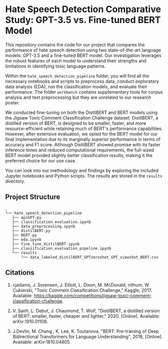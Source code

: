 # Hate Speech Detection Comparative Study: GPT-3.5 vs. Fine-tuned BERT Model

This repository contains the code for our project that compares the performance of hate speech detection using two state-of-the-art language models: GPT-3.5 and a fine-tuned BERT model. Our investigation leverages the robust features of each model to understand their strengths and limitations in identifying toxic language patterns.

Within the `hate_speech_detection_pipeline` folder, you will find all the necessary notebooks and scripts to preprocess data, conduct exploratory data analysis (EDA), run the classification models, and evaluate their performance. The folder `workbench` contains supplementary tools for corpus analysis and text preprocessing but they are unrelated to our research poster.

We conducted fine-tuning on both the DistilBERT and BERT models using the Jigsaw Toxic Comment Classification Challenge dataset. DistilBERT, a distilled version of BERT, is designed to be smaller, faster, and more resource-efficient while retaining much of BERT's performance capabilities. However, after extensive evaluation, we opted for the BERT model for our final implementation due to its marginally superior performance in terms of accuracy and F1 score. Although DistilBERT showed promise with its faster inference times and reduced computational requirements, the full-sized BERT model provided slightly better classification results, making it the preferred choice for our use case.

You can look into our methodology and findings by exploring the included Jupyter notebooks and Python scripts. The results are stored in the `results` directory.

## Project Structure

```plaintext
.
└── hate_speech_detection_pipeline
   ├── apiGPT.py
   ├── classification_evaluation.ipynb
   ├── data_preprocessing.ipynb
   ├── distilBERT.py
   ├── BERT.py
   ├── eda.ipynb
   ├── fine_tune_distilBERT.ipynb
   ├── classification_evaluation_pipeline.ipynb
   └── results
       └── data_labeled_distilBERT_GPTzeroshot_GPT_viewshot_BERT.csv

```
## Citations



1) cjadams, J. Sorensen, J. Elliott, L. Dixon, M. McDonald, nithum, W. Cukierski, "Toxic Comment Classification Challenge," Kaggle, 2017. Available: https://kaggle.com/competitions/jigsaw-toxic-comment-classification-challenge.

2) V. Sanh, L. Debut, J. Chaumond, T. Wolf, "DistilBERT, a distilled version of BERT: smaller, faster, cheaper and lighter," 2020. [Online]. Available: arXiv:1910.01108.

3) J.Devlin, M. Chang , K. Lee, K. Toutanova, "BERT: Pre-training of Deep Bidirectional Transformers for Language Understanding",
   2018, [Online]. Available: arXiv:1810.04805.
